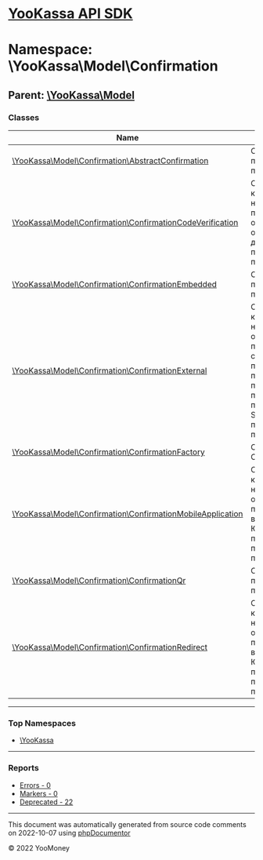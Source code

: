 # [YooKassa API SDK](../home.md)

# Namespace: \YooKassa\Model\Confirmation

## Parent: [\YooKassa\Model](../namespaces/yookassa-model.md)

### Classes

| Name | Summary |
| ---- | ------- |
| [\YooKassa\Model\Confirmation\AbstractConfirmation](../classes/YooKassa-Model-Confirmation-AbstractConfirmation.md) | Способ подтверждения платежа. |
| [\YooKassa\Model\Confirmation\ConfirmationCodeVerification](../classes/YooKassa-Model-Confirmation-ConfirmationCodeVerification.md) | Сценарий при котором необходимо получить одноразовый код от плательщика для подтверждения платежа |
| [\YooKassa\Model\Confirmation\ConfirmationEmbedded](../classes/YooKassa-Model-Confirmation-ConfirmationEmbedded.md) | Способ подтверждения платежа. |
| [\YooKassa\Model\Confirmation\ConfirmationExternal](../classes/YooKassa-Model-Confirmation-ConfirmationExternal.md) | Сценарий при котором необходимо ожидать пока пользователь самостоятельно подтвердит платеж. Например, пользователь подтверждает платеж ответом на SMS или в приложении партнера |
| [\YooKassa\Model\Confirmation\ConfirmationFactory](../classes/YooKassa-Model-Confirmation-ConfirmationFactory.md) | Class ConfirmationFactory |
| [\YooKassa\Model\Confirmation\ConfirmationMobileApplication](../classes/YooKassa-Model-Confirmation-ConfirmationMobileApplication.md) | Сценарий, при котором необходимо отправить плательщика на веб-страницу ЮKassa или партнера для подтверждения платежа |
| [\YooKassa\Model\Confirmation\ConfirmationQr](../classes/YooKassa-Model-Confirmation-ConfirmationQr.md) | Способ подтверждения платежа. |
| [\YooKassa\Model\Confirmation\ConfirmationRedirect](../classes/YooKassa-Model-Confirmation-ConfirmationRedirect.md) | Сценарий, при котором необходимо отправить плательщика на веб-страницу ЮKassa или партнера для подтверждения платежа |

---

### Top Namespaces

* [\YooKassa](../namespaces/yookassa.md)

---

### Reports
* [Errors - 0](../reports/errors.md)
* [Markers - 0](../reports/markers.md)
* [Deprecated - 22](../reports/deprecated.md)

---

This document was automatically generated from source code comments on 2022-10-07 using [phpDocumentor](http://www.phpdoc.org/)

&copy; 2022 YooMoney